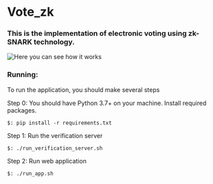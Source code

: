 # Vote_zk

### This is the implementation of electronic voting using zk-SNARK technology.

![Here you can see how it works](https://github.com/Torr123/Vote_zk/znVotediag.jpg)

### Running:

To run the application, you should make several steps

Step 0: You should have Python 3.7+ on your machine. 
Install required packages.
```
$: pip install -r requirements.txt
```

Step 1:
 Run the verification server
```
$: ./run_verification_server.sh
``` 

Step 2:
 Run web application
```
$: ./run_app.sh
```  
